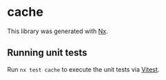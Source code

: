 # cache

This library was generated with [Nx](https://nx.dev).

## Running unit tests

Run `nx test cache` to execute the unit tests via [Vitest](https://vitest.dev/).

